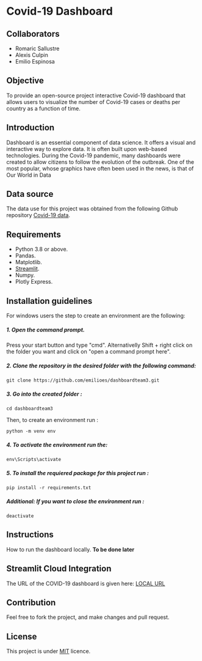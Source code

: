 # Covid-19 Dashboard


## Collaborators
- Romaric Sallustre
- Alexis Culpin
- Emilio Espinosa 


## Objective
To provide an open-source project interactive Covid-19 dashboard that allows users to visualize the number of Covid-19 cases or deaths per country as a function of time.


## Introduction
Dashboard is an essential component of data science. It offers a visual and interactive way to explore data. It is often built upon web-based technologies.
During the Covid-19 pandemic, many dashboards were created to allow citizens to follow the evolution of the outbreak. One of the most popular, whose graphics have often been used in the news, is that of Our World in Data

## Data source
The data use for this project was obtained from the following Github repository <a href="https://github.com/owid/covid-19-data" target="_new">Covid-19 data</a>.

## Requirements
- Python 3.8 or above.
- Pandas.
- Matplotlib.
- <a href="https://streamlit.io/">Streamlit</a>. 
- Numpy.
- Plotly Express.

## Installation guidelines
For windows users the step to create an environment are the following:

##### 1. Open the command prompt.
Press your start button and type "cmd".
Alternativelly Shift + right click on the folder you want and click on "open a command prompt here".

##### 2. Clone the repository in the desired folder with the following command:
```
git clone https://github.com/emilioes/dashboardteam3.git
```
##### 3. Go into the created  folder :
```
cd dashboardteam3
```
Then, to  create an environment run :
```
python -m venv env
```

##### 4. To activate the environment run the:
```
env\Scripts\activate
```
##### 5. To install the requiered package  for this project run :
```
pip install -r requirements.txt
```
##### Additional: If you want  to close the environment run : 
```
deactivate
```
## Instructions
How to run the dashboard locally. **To be done later**

## Streamlit Cloud Integration
The URL of the COVID-19 dashboard is given here: <a href="http://localhost:8501/">LOCAL URL</a>

## Contribution
Feel free to fork the project, and make changes and pull request.

## License
This project is under <a href="https://github.com/emilioes/dashboardteam3/blob/main/LICENSE" target="_new">MIT</a> licence.
